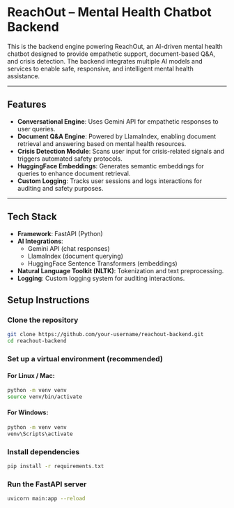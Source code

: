 # ReachOut – Mental Health Chatbot Backend

This is the backend engine powering ReachOut, an AI-driven mental health chatbot designed to provide empathetic support, document-based Q&A, and crisis detection. The backend integrates multiple AI models and services to enable safe, responsive, and intelligent mental health assistance.

---

## Features

- **Conversational Engine**: Uses Gemini API for empathetic responses to user queries.
- **Document Q&A Engine**: Powered by LlamaIndex, enabling document retrieval and answering based on mental health resources.
- **Crisis Detection Module**: Scans user input for crisis-related signals and triggers automated safety protocols.
- **HuggingFace Embeddings**: Generates semantic embeddings for queries to enhance document retrieval.
- **Custom Logging**: Tracks user sessions and logs interactions for auditing and safety purposes.

---

## Tech Stack

- **Framework**: FastAPI (Python)
- **AI Integrations**:
  - Gemini API (chat responses)
  - LlamaIndex (document querying)
  - HuggingFace Sentence Transformers (embeddings)
- **Natural Language Toolkit (NLTK)**: Tokenization and text preprocessing.
- **Logging**: Custom logging system for auditing interactions.

## Setup Instructions

### Clone the repository
```bash
git clone https://github.com/your-username/reachout-backend.git
cd reachout-backend
```
### Set up a virtual environment (recommended)

#### For Linux / Mac:
```bash
python -m venv venv
source venv/bin/activate
```
#### For Windows:
```bash
python -m venv venv
venv\Scripts\activate
```
### Install dependencies
```bash
pip install -r requirements.txt
```
### Run the FastAPI server
```bash
uvicorn main:app --reload
